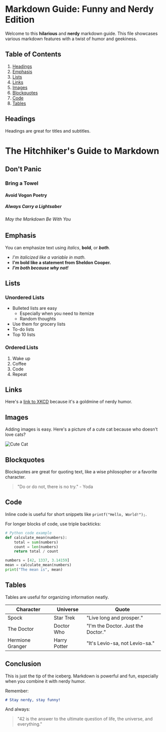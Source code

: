 # Markdown Guide: Funny and Nerdy Edition

Welcome to this **hilarious** and **nerdy** markdown guide. This file showcases various markdown features with a twist of humor and geekiness.

## Table of Contents

1. [Headings](#headings)
2. [Emphasis](#emphasis)
3. [Lists](#lists)
4. [Links](#links)
5. [Images](#images)
6. [Blockquotes](#blockquotes)
7. [Code](#code)
8. [Tables](#tables)

## Headings

Headings are great for titles and subtitles. 

# The Hitchhiker's Guide to Markdown
## Don't Panic
### Bring a Towel
#### Avoid Vogon Poetry
##### Always Carry a Lightsaber
###### May the Markdown Be With You

## Emphasis

You can emphasize text using *italics*, **bold**, or ***both***.

- *I'm italicized like a variable in math.*
- **I'm bold like a statement from Sheldon Cooper.**
- ***I'm both because why not!***

## Lists

### Unordered Lists

- Bulleted lists are easy
  - Especially when you need to itemize
  - Random thoughts
- Use them for grocery lists
- To-do lists
- Top 10 lists

### Ordered Lists

1. Wake up
2. Coffee
3. Code
4. Repeat

## Links

Here's a [link to XKCD](https://xkcd.com) because it's a goldmine of nerdy humor.

## Images

Adding images is easy. Here's a picture of a cute cat because who doesn't love cats?

![Cute Cat](https://placekitten.com/200/300)

## Blockquotes

Blockquotes are great for quoting text, like a wise philosopher or a favorite character.

> "Do or do not, there is no try." - Yoda

## Code

Inline code is useful for short snippets like `printf("Hello, World!");`.

For longer blocks of code, use triple backticks:

```python
# Python code example
def calculate_mean(numbers):
    total = sum(numbers)
    count = len(numbers)
    return total / count

numbers = [42, 1337, 3.14159]
mean = calculate_mean(numbers)
print("The mean is", mean)
```

## Tables

Tables are useful for organizing information neatly.

| Character        | Universe     | Quote                               |
| ---------------- | ------------ | ----------------------------------- |
| Spock            | Star Trek    | "Live long and prosper."            |
| The Doctor       | Doctor Who   | "I'm the Doctor. Just the Doctor."  |
| Hermione Granger | Harry Potter | "It's Levio-sa, not Levio-sa."      |

## Conclusion

This is just the tip of the iceberg. Markdown is powerful and fun, especially when you combine it with nerdy humor.

Remember:

```markdown
# Stay nerdy, stay funny!
```

And always:
> "42 is the answer to the ultimate question of life, the universe, and everything."


